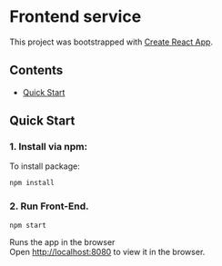 # Frontend service
This project was bootstrapped with [Create React App](https://github.com/facebook/create-react-app).
## Contents

-   [Quick Start](#quick-start)

## <a id="quick-start"></a>Quick Start

### 1. **Install via npm:**

To install package:
```bash
npm install
```

### <a id="setup-provider-credentials"></a>2. **Run Front-End**.
```bash
npm start
```
Runs the app in the browser\
Open [http://localhost:8080](http://localhost:8080) to view it in the browser.
